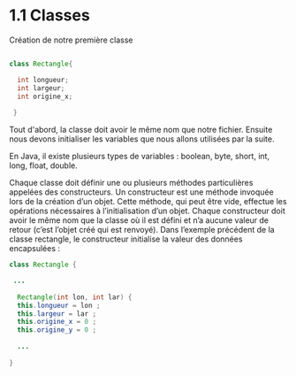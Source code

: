 # 1.1 Classes

Création de notre première classe


```java

class Rectangle{

  int longueur;
  int largeur;
  int origine_x;
  
 }
 ```
Tout d'abord, la classe doit avoir le même nom que notre fichier.
Ensuite nous devons initialiser les variables que nous allons utilisées par la suite.

En Java, il existe plusieurs types de variables : boolean, byte, short, int, long, float, double.


Chaque classe doit définir une ou plusieurs méthodes particulières appelées des constructeurs.
Un constructeur est une méthode invoquée lors de la création d’un objet. Cette méthode, qui peut
être vide, effectue les opérations nécessaires à l’initialisation d’un objet. Chaque constructeur doit
avoir le même nom que la classe où il est défini et n’a aucune valeur de retour (c’est l’objet créé qui
est renvoyé). Dans l’exemple précédent de la classe rectangle, le constructeur initialise la valeur
des données encapsulées :


```java
class Rectangle {

 ... 
 
  Rectangle(int lon, int lar) {
  this.longueur = lon ;
  this.largeur = lar ;
  this.origine_x = 0 ;
  this.origine_y = 0 ;
  
  ...
  
}

```

